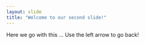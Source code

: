 ```yaml
---
layout: slide
title: "Welcome to our second slide!"
---
```

Here we go with this ...
Use the left arrow to go back!
